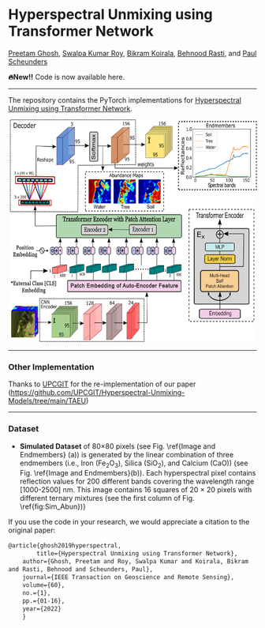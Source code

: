 # Hyperspectral Unmixing using Transformer Network

[Preetam Ghosh](https://scholar.google.com/citations?user=2HrZI6sAAAAJ&hl=en), [Swalpa Kumar Roy](https://swalpa.github.io), [Bikram Koirala](https://visielab.uantwerpen.be/people/bikram-koirala), [Behnood Rasti](https://scholar.google.com/citations?user=hA_Xi6MAAAAJ&hl=en), and [Paul Scheunders](https://visielab.uantwerpen.be/people/paul-scheunders) 

<strong>:fire:New:bangbang:</strong></font></sup> Code is now available here.
___________

The repository contains the PyTorch implementations for [Hyperspectral Unmixing using Transformer Network](https://ieeexplore.ieee.org/document/9848995).

<img src="./model.png" width="700" height="450"/>

---------------------
### Other Implementation

Thanks to [UPCGIT](https://github.com/UPCGIT) for the re-implementation of our paper (https://github.com/UPCGIT/Hyperspectral-Unmixing-Models/tree/main/TAEU)

---------------------
### Dataset

* **Simulated Dataset** of 80$\times$80 pixels (see Fig. \ref{Image and Endmembers} (a)) is generated by the linear combination of three endmembers (i.e., Iron (Fe$_2$O$_3$), Silica (SiO$_2$), and Calcium (CaO)) (see Fig. \ref{Image and Endmembers}(b)). Each hyperspectral pixel contains reflection values for 200 different bands covering the wavelength range [1000-2500] nm. This image contains 16 squares of 20 $\times$ 20 pixels with different ternary mixtures (see the first column of Fig. \ref{fig:Sim_Abun})}


If you use the code in your research, we would appreciate a citation to the original paper:

	@article{ghosh2019hyperspectral,
        	title={Hyperspectral Unmixing using Transformer Network},
		author={Ghosh, Preetam and Roy, Swalpa Kumar and Koirala, Bikram and Rasti, Behnood and Scheunders, Paul},
		journal={IEEE Transaction on Geoscience and Remote Sensing},
		volume={60},
		no.={1},
		pp.={01-16},
		year={2022}
		}
